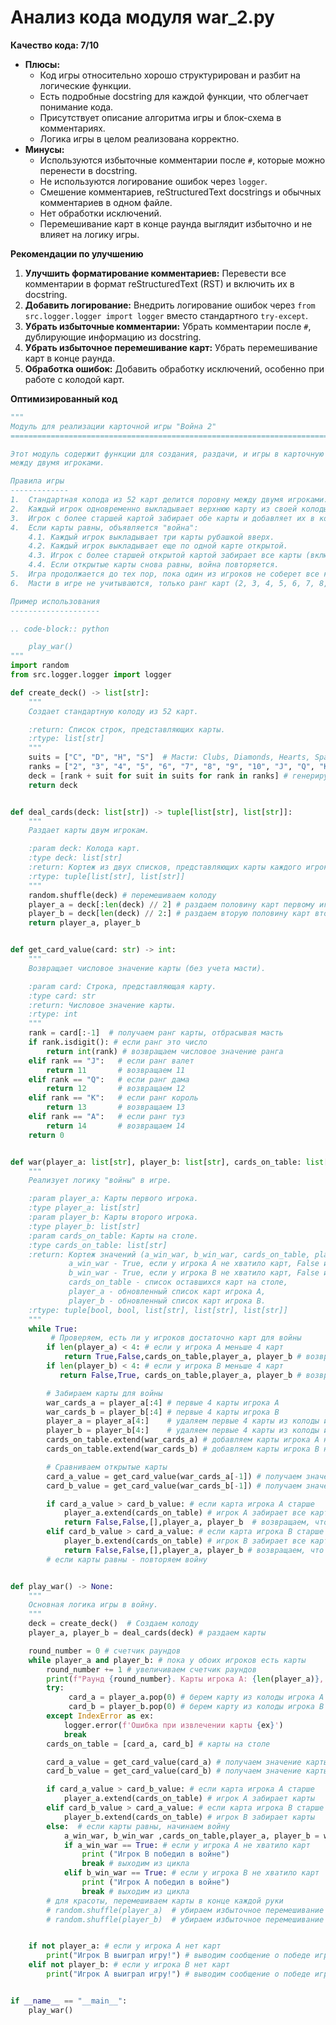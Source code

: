 # Анализ кода модуля war_2.py

**Качество кода: 7/10**

*   **Плюсы:**
    *   Код игры относительно хорошо структурирован и разбит на логические функции.
    *   Есть подробные docstring для каждой функции, что облегчает понимание кода.
    *   Присутствует описание алгоритма игры и блок-схема в комментариях.
    *   Логика игры в целом реализована корректно.
*   **Минусы:**
    *   Используются избыточные комментарии после `#`, которые можно перенести в docstring.
    *   Не используются логирование ошибок через `logger`.
    *   Смешение комментариев, reStructuredText docstrings и обычных комментариев в одном файле.
    *   Нет обработки исключений.
    *   Перемешивание карт в конце раунда выглядит избыточно и не влияет на логику игры.

**Рекомендации по улучшению**

1.  **Улучшить форматирование комментариев:** Перевести все комментарии в формат reStructuredText (RST) и включить их в docstring.
2.  **Добавить логирование:** Внедрить логирование ошибок через `from src.logger.logger import logger` вместо стандартного `try-except`.
3.  **Убрать избыточные комментарии:** Убрать комментарии после `#`, дублирующие информацию из docstring.
4.  **Убрать избыточное перемешивание карт:** Убрать перемешивание карт в конце раунда.
5.  **Обработка ошибок:** Добавить обработку исключений, особенно при работе с колодой карт.

**Оптимизированный код**

```python
"""
Модуль для реализации карточной игры "Война 2"
=========================================================================================

Этот модуль содержит функции для создания, раздачи, и игры в карточную игру "Война 2"
между двумя игроками.

Правила игры
-------------
1.  Стандартная колода из 52 карт делится поровну между двумя игроками.
2.  Каждый игрок одновременно выкладывает верхнюю карту из своей колоды.
3.  Игрок с более старшей картой забирает обе карты и добавляет их в конец своей колоды.
4.  Если карты равны, объявляется "война":
    4.1. Каждый игрок выкладывает три карты рубашкой вверх.
    4.2. Каждый игрок выкладывает еще по одной карте открытой.
    4.3. Игрок с более старшей открытой картой забирает все карты (включая карты войны).
    4.4. Если открытые карты снова равны, война повторяется.
5.  Игра продолжается до тех пор, пока один из игроков не соберет все карты.
6.  Масти в игре не учитываются, только ранг карт (2, 3, 4, 5, 6, 7, 8, 9, 10, J, Q, K, A).

Пример использования
--------------------

.. code-block:: python

    play_war()
"""
import random
from src.logger.logger import logger

def create_deck() -> list[str]:
    """
    Создает стандартную колоду из 52 карт.

    :return: Список строк, представляющих карты.
    :rtype: list[str]
    """
    suits = ["C", "D", "H", "S"]  # Масти: Clubs, Diamonds, Hearts, Spades
    ranks = ["2", "3", "4", "5", "6", "7", "8", "9", "10", "J", "Q", "K", "A"]
    deck = [rank + suit for suit in suits for rank in ranks] # генерируем колоду
    return deck


def deal_cards(deck: list[str]) -> tuple[list[str], list[str]]:
    """
    Раздает карты двум игрокам.

    :param deck: Колода карт.
    :type deck: list[str]
    :return: Кортеж из двух списков, представляющих карты каждого игрока.
    :rtype: tuple[list[str], list[str]]
    """
    random.shuffle(deck) # перемешиваем колоду
    player_a = deck[:len(deck) // 2] # раздаем половину карт первому игроку
    player_b = deck[len(deck) // 2:] # раздаем вторую половину карт второму игроку
    return player_a, player_b


def get_card_value(card: str) -> int:
    """
    Возвращает числовое значение карты (без учета масти).

    :param card: Строка, представляющая карту.
    :type card: str
    :return: Числовое значение карты.
    :rtype: int
    """
    rank = card[:-1]  # получаем ранг карты, отбрасывая масть
    if rank.isdigit(): # если ранг это число
        return int(rank) # возвращаем числовое значение ранга
    elif rank == "J":   # если ранг валет
        return 11       # возвращаем 11
    elif rank == "Q":   # если ранг дама
        return 12       # возвращаем 12
    elif rank == "K":   # если ранг король
        return 13       # возвращаем 13
    elif rank == "A":   # если ранг туз
        return 14       # возвращаем 14
    return 0


def war(player_a: list[str], player_b: list[str], cards_on_table: list[str]) -> tuple[bool, bool, list[str], list[str], list[str]]:
    """
    Реализует логику "войны" в игре.

    :param player_a: Карты первого игрока.
    :type player_a: list[str]
    :param player_b: Карты второго игрока.
    :type player_b: list[str]
    :param cards_on_table: Карты на столе.
    :type cards_on_table: list[str]
    :return: Кортеж значений (a_win_war, b_win_war, cards_on_table, player_a, player_b), где
             a_win_war - True, если у игрока A не хватило карт, False иначе,
             b_win_war - True, если у игрока B не хватило карт, False иначе,
             cards_on_table - список оставшихся карт на столе,
             player_a - обновленный список карт игрока A,
             player_b - обновленный список карт игрока B.
    :rtype: tuple[bool, bool, list[str], list[str], list[str]]
    """
    while True:
         # Проверяем, есть ли у игроков достаточно карт для войны
        if len(player_a) < 4: # если у игрока А меньше 4 карт
            return True,False,cards_on_table,player_a, player_b # возвращаем, что игрок B победил, и карты
        if len(player_b) < 4: # если у игрока B меньше 4 карт
           return False,True, cards_on_table,player_a, player_b # возвращаем, что игрок A победил, и карты

        # Забираем карты для войны
        war_cards_a = player_a[:4] # первые 4 карты игрока А
        war_cards_b = player_b[:4] # первые 4 карты игрока B
        player_a = player_a[4:]    # удаляем первые 4 карты из колоды игрока A
        player_b = player_b[4:]    # удаляем первые 4 карты из колоды игрока B
        cards_on_table.extend(war_cards_a) # добавляем карты игрока А на стол
        cards_on_table.extend(war_cards_b) # добавляем карты игрока B на стол

        # Сравниваем открытые карты
        card_a_value = get_card_value(war_cards_a[-1]) # получаем значение последней карты игрока А
        card_b_value = get_card_value(war_cards_b[-1]) # получаем значение последней карты игрока B

        if card_a_value > card_b_value: # если карта игрока А старше
            player_a.extend(cards_on_table) # игрок А забирает все карты со стола
            return False,False,[],player_a, player_b  # возвращаем, что война закончилась, игрок A победил
        elif card_b_value > card_a_value: # если карта игрока B старше
            player_b.extend(cards_on_table) # игрок B забирает все карты со стола
            return False,False,[],player_a, player_b # возвращаем, что война закончилась, игрок B победил
        # если карты равны - повторяем войну


def play_war() -> None:
    """
    Основная логика игры в войну.
    """
    deck = create_deck()  # Создаем колоду
    player_a, player_b = deal_cards(deck) # раздаем карты

    round_number = 0 # счетчик раундов
    while player_a and player_b: # пока у обоих игроков есть карты
        round_number += 1 # увеличиваем счетчик раундов
        print(f"Раунд {round_number}. Карты игрока A: {len(player_a)}, Карты игрока B: {len(player_b)}")
        try:
             card_a = player_a.pop(0) # берем карту из колоды игрока А
             card_b = player_b.pop(0) # берем карту из колоды игрока B
        except IndexError as ex:
            logger.error(f'Ошибка при извлечении карты {ex}')
            break
        cards_on_table = [card_a, card_b] # карты на столе

        card_a_value = get_card_value(card_a) # получаем значение карты игрока А
        card_b_value = get_card_value(card_b) # получаем значение карты игрока B

        if card_a_value > card_b_value: # если карта игрока А старше
            player_a.extend(cards_on_table) # игрок А забирает карты
        elif card_b_value > card_a_value: # если карта игрока B старше
            player_b.extend(cards_on_table) # игрок B забирает карты
        else:  # если карты равны, начинаем войну
            a_win_war, b_win_war ,cards_on_table,player_a, player_b = war(player_a, player_b, cards_on_table) # запускаем войну
            if a_win_war == True: # если у игрока А не хватило карт
                print ("Игрок B победил в войне")
                break # выходим из цикла
            elif b_win_war == True: # если у игрока B не хватило карт
                print ("Игрок A победил в войне")
                break # выходим из цикла
        # для красоты, перемешиваем карты в конце каждой руки
        # random.shuffle(player_a)  # убираем избыточное перемешивание
        # random.shuffle(player_b)  # убираем избыточное перемешивание


    if not player_a: # если у игрока А нет карт
        print("Игрок B выиграл игру!") # выводим сообщение о победе игрока B
    elif not player_b: # если у игрока B нет карт
        print("Игрок A выиграл игру!") # выводим сообщение о победе игрока A


if __name__ == "__main__":
    play_war()
```